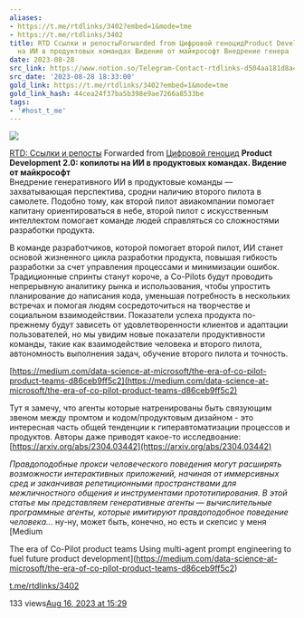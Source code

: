 ```yaml
---
aliases:
- https://t.me/rtdlinks/3402?embed=1&mode=tme
- https://t.me/rtdlinks/3402
title: RTD Ссылки и репостыForwarded from Цифровой геноцидProduct Development 20 копилоты
  на ИИ в продуктовых командах Видение от майкрософт Внедрение генера
date: 2023-08-28
src_link: https://www.notion.so/Telegram-Contact-rtdlinks-d504aa181d8a453680d55fbd8fb2bf77
src_date: '2023-08-28 18:33:00'
gold_link: https://t.me/rtdlinks/3402?embed=1&mode=tme
gold_link_hash: 44cea24f37ba5b398e9ae7266a8533be
tags:
- '#host_t_me'
---
```




[*![](https://cdn4.cdn-telegram.org/file/G2_fMQitZa6NlXppvnx07ptqMbKheG6mEHOKOWMb-e2GKGI6m4sVzdJWLZKabkz-3CTa8_SbxqQkI5N80Dk35YR74gESCSO4v_t-RQMSRNdBGEpHg9-fQzdaCxUo0IVX2xv3D24F8kYRK4YUVDyt402ICt9MyowC-VR4Tp8tLfVoqsHnSlv07Dv3cKw9_eznuxX_Kzmg2P8tzsnpjIQFBPVpIg8NLkiONPtAq4xjcu9LBce0ipLZ3B_depv7jOospban9A_LO4XtDxOwR8sH-MHTCpCdYx2-CHusSpJSqFNaE644K33uErsOtN4lFUhIAAP96I_O6Asvt3jzajYoww.jpg)*](https://t.me/rtdlinks)



[RTD: Ссылки и репосты](https://t.me/rtdlinks)
Forwarded from [Цифровой геноцид](https://t.me/gulagdigital/2280)
**Product Development 2.0: копилоты на ИИ в продуктовых командах. Видение от майкрософт**  
Внедрение генеративного ИИ в продуктовые команды — захватывающая перспектива, сродни наличию второго пилота в самолете. Подобно тому, как второй пилот авиакомпании помогает капитану ориентироваться в небе, второй пилот с искусственным интеллектом помогает команде людей справляться со сложностями разработки продукта.   
  
В команде разработчиков, которой помогает второй пилот, ИИ станет основой жизненного цикла разработки продукта, повышая гибкость разработки за счет управления процессами и минимизации ошибок. Традиционные спринты станут короче, а Co-Pilots будут проводить непрерывную аналитику рынка и использования, чтобы упростить планирование до написания кода, уменьшая потребность в нескольких встречах и помогая людям сосредоточиться на творчестве и социальном взаимодействии. Показатели успеха продукта по-прежнему будут зависеть от удовлетворенности клиентов и адаптации пользователей, но мы увидим новые показатели продуктивности команды, такие как взаимодействие человека и второго пилота, автономность выполнения задач, обучение второго пилота и точность.  
  
[https://medium.com/data-science-at-microsoft/the-era-of-co-pilot-product-teams-d86ceb9ff5c2](https://medium.com/data-science-at-microsoft/the-era-of-co-pilot-product-teams-d86ceb9ff5c2)  
  
Тут я замечу, что агенты которые натренированы быть связующим звеном между промтом и кодом/продуктовым дизайном - это интересная часть общей тенденции к гиперавтоматизации процессов и продуктов. Авторы даже приводят какое-то исследвоание: [https://arxiv.org/abs/2304.03442](https://arxiv.org/abs/2304.03442)  
  
*Правдоподобные прокси человеческого поведения могут расширять возможности интерактивных приложений, начиная от иммерсивных сред и заканчивая репетиционными пространствами для межличностного общения и инструментами прототипирования. В этой статье мы представляем генеративные агенты — вычислительные программные агенты, которые имитируют правдоподобное поведение человека..*. ну-ну, может быть, конечно, но есть и скепсис у меня
[Medium

The era of Co-Pilot product teams
Using multi-agent prompt engineering to fuel future product development](https://medium.com/data-science-at-microsoft/the-era-of-co-pilot-product-teams-d86ceb9ff5c2)

[t.me/rtdlinks/3402](https://t.me/rtdlinks/3402)

133 views[Aug 16, 2023 at 15:29](https://t.me/rtdlinks/3402)